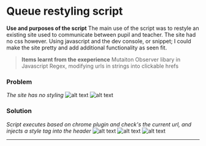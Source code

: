 # Queue restyling script
**Use and purposes of the script**
The main use of the script was to restyle an existing site used to communicate between pupil and teacher.
The site had no css however. Using javascript and the dev console, or snippet; I could make the site pretty and add additional functionality as seen fit.
> **Items learnt from the exeperience**
> Mutaiton Observer libary in Javascript
> Regex, modifying urls in strings into clickable hrefs

### Problem
*The site has no styling*
![alt text](https://i.imgur.com/zOhD7Ib.png "The problem case, the site with no styling")
![alt text](https://i.imgur.com/umLRVA7.png "No styling, difficult to read actual problems")
### Solution
*Script executes based on chrome plugin and check's the current url, and injects a style tag into the header*
![alt text](https://i.imgur.com/L59TyJQ.png "Site now has styling and looks a lot better")
![alt text](https://i.imgur.com/0Js1sCa.png "Problem and description are easier to read, the url has been converted into a link as well")
![alt text](https://i.imgur.com/wgdzLdj.png "The chrome plugin")
___

